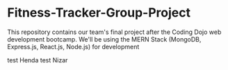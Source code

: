 # Fitness-Tracker-Group-Project
This repository contains our team's final project after the Coding Dojo web development bootcamp. We'll be using the MERN Stack (MongoDB, Express.js, React.js, Node.js) for development

test Henda
test Nizar